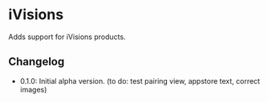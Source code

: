 # iVisions

Adds support for iVisions products.

## Changelog

* 0.1.0: Initial alpha version. (to do: test pairing view, appstore text, correct images)
